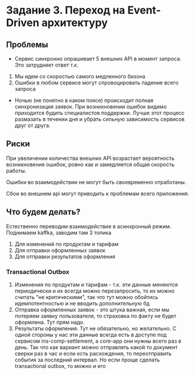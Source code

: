 # Задание 3. Переход на Event-Driven архитектуру

## Проблемы

- Сервис синхронно опрашивает 5 внешних API в момент запроса.
  Это затрудняет ответ т.к.

1. Мы идем со скоростью самого медленного бизона
2. Ошибки в любом сервисе могут спровоцировать падение всего запроса

- Ночью (не понятно в каком поясе) происходит полная синхронизация заявок. При возникновении ошибок видимо приходится будить специалистов поддержки. Лучше этот процесс размазать в течении дня и убрать сильную зависимость сервисов друг от друга.

## Риски

При увеличении количества внешних API возрастает вероятность возникновения ошибок, ровно как и замедляется общая скорость работы.

Ошибки во взаимодействии не могут быть своевременно отработаны.

Сбои во внешнем api могут приводить к проблемам всего приложения.

## Что будем делать?

Естественно переводим взаимодействие в асинхронный режим.
Поднимаем kaffka, заводим там 3 топика

1. Для изменений по продуктам и тарифам
2. Для отправки оформленных заявок
3. Для отправки результатов оформления

### Transactional Outbox

1. Изменения по продуктам и тарифам - т.к. эти данные меняются периодически и их всегда можно перезапросить, то их можно считать "не критическими", так что тут можно обойтись идемпотентностью и не вводить дополнительную бд
2. Отправка оформленных заявок - это штука важная, если мы потеряем заявку пользователя, то страховка по факту не будет оформлена. Тут прям надо.
3. Результаты оформления. Тут не обязательно, но желательно.
   С одной стороны у нас эти данные всегда есть в доступе под сервисом ins-comp-settlement, а core-app они нужны всего раз в день. Так что как вариант можно отправлять какой то документ сверки раз в час и если есть расхождения, то переотправить события за последний интервал. Но если проще сделать transactional outbox, то можно и его
